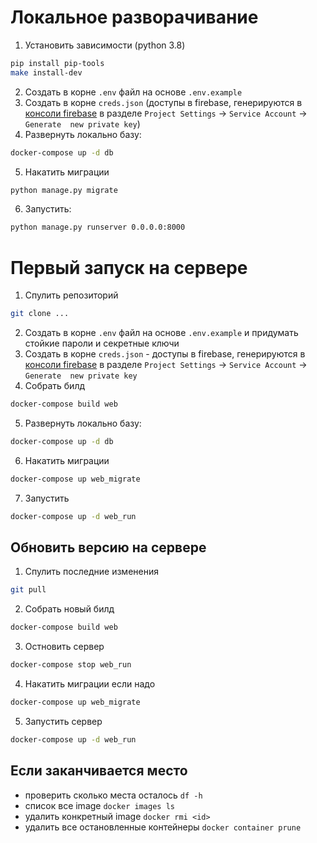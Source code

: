# Локальное разворачивание 
1) Установить зависимости (python 3.8)
```bash
pip install pip-tools
make install-dev
```
2) Cоздать в корне `.env` файл на основе `.env.example`
3) Cоздать в корне `creds.json` (доступы в firebase,
генерируются в [консоли firebase](https://console.firebase.google.com)
в разделе `Project Settings` -> `Service Account` -> `Generate 
new private key`)
4) Развернуть локально базу:
```bash
docker-compose up -d db
```
5) Накатить миграции
```bash
python manage.py migrate
```
6) Запустить:
```bash
python manage.py runserver 0.0.0.0:8000
```

# Первый запуск на сервере
1) Спулить репозиторий
```bash
git clone ...
```
2) Cоздать в корне `.env` файл на основе `.env.example` 
и придумать стойкие пароли и секретные ключи
3) Cоздать в корне `creds.json` - доступы в firebase,
генерируются в [консоли firebase](https://console.firebase.google.com)
в разделе `Project Settings` -> `Service Account` -> `Generate 
new private key`
4) Собрать билд
```bash
docker-compose build web
```
5) Развернуть локально базу:
```bash
docker-compose up -d db
```
6) Накатить миграции
```bash
docker-compose up web_migrate
```
7) Запустить
```bash
docker-compose up -d web_run
```
## Обновить версию на сервере
1) Спулить последние изменения
```bash
git pull
```
2) Собрать новый билд
```bash
docker-compose build web
```
3) Остновить сервер
```bash
docker-compose stop web_run
```
4) Накатить миграции если надо
```bash
docker-compose up web_migrate
```
5) Запустить сервер
```bash
docker-compose up -d web_run
```

## Если заканчивается место
- проверить сколько места осталось `df -h`
- список все image `docker images ls`
- удалить конкретный image `docker rmi <id>`
- удалить все остановленные контейнеры `docker container prune`